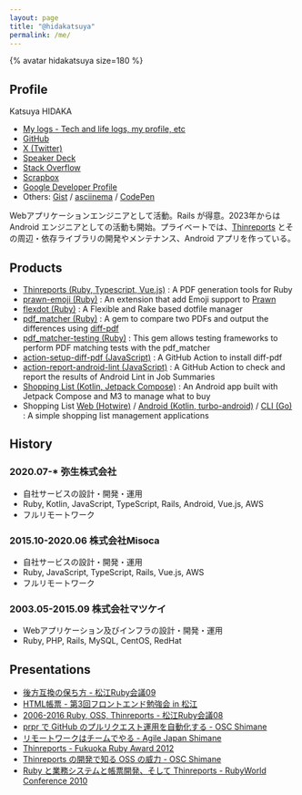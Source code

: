 ```yaml
---
layout: page
title: "@hidakatsuya"
permalink: /me/
---
```


{% avatar hidakatsuya size=180 %}

## Profile

Katsuya HIDAKA

- [My logs - Tech and life logs, my profile, etc](/)
- [GitHub](https://github.com/hidakatsuya)
- [X (Twitter)](https://twitter.com/hidakatsuya)
- [Speaker Deck](https://speakerdeck.com/hidakatsuya)
- [Stack Overflow](https://stackoverflow.com/users/1160252/hidakatsuya)
- [Scrapbox](https://scrapbox.io/hidakatsuya/)
- [Google Developer Profile](https://developers.google.com/profile/u/hidakatsuya)
- Others: [Gist](https://gist.github.com/hidakatsuya) / [asciinema](https://asciinema.org/~hidakatsuya) / [CodePen](https://codepen.io/hidakatsuya)

Webアプリケーションエンジニアとして活動。Rails が得意。2023年からは Android エンジニアとしての活動も開始。プライベートでは、[Thinreports](https://github.com/thinreports) とその周辺・依存ライブラリの開発やメンテナンス、Android アプリを作っている。

## Products

- [Thinreports (Ruby, Typescript, Vue.js)](https://github.com/thinreports/thinreports) : A PDF generation tools for Ruby
- [prawn-emoji (Ruby)](https://github.com/hidakatsuya/prawn-emoji) : An extension that add Emoji support to [Prawn](https://github.com/prawnpdf/prawn)
- [flexdot (Ruby)](https://github.com/hidakatsuya/flexdot) : A Flexible and Rake based dotfile manager
- [pdf_matcher (Ruby)](https://github.com/hidakatsuya/pdf_matcher) : A gem to compare two PDFs and output the differences using [diff-pdf](https://github.com/vslavik/diff-pdf)
- [pdf_matcher-testing (Ruby)](https://github.com/hidakatsuya/pdf_matcher-testing) : This gem allows testing frameworks to perform PDF matching tests with the pdf_matcher
- [action-setup-diff-pdf (JavaScript)](https://github.com/hidakatsuya/action-setup-diff-pdf) : A GitHub Action to install diff-pdf
- [action-report-android-lint (JavaScript)](https://github.com/hidakatsuya/action-report-android-lint) : A GitHub Action to check and report the results of Android Lint in Job Summaries
- [Shopping List (Kotlin, Jetpack Compose)](https://github.com/hidakatsuya/ShoppingList) : An Android app built with Jetpack Compose and M3 to manage what to buy
- Shopping List [Web (Hotwire)](https://github.com/hidakatsuya/shopping_list) / [Android (Kotlin, turbo-android)](https://github.com/hidakatsuya/shopping_list-android) / [CLI (Go)](https://github.com/hidakatsuya/shopping_list-cli) : A simple shopping list management applications

## History

### 2020.07-* 弥生株式会社

- 自社サービスの設計・開発・運用
- Ruby, Kotlin, JavaScript, TypeScript, Rails, Android, Vue.js, AWS
- フルリモートワーク

### 2015.10-2020.06 株式会社Misoca

- 自社サービスの設計・開発・運用
- Ruby, JavaScript, TypeScript, Rails, Vue.js, AWS
- フルリモートワーク

### 2003.05-2015.09 株式会社マツケイ

- Webアプリケーション及びインフラの設計・開発・運用
- Ruby, PHP, Rails, MySQL, CentOS, RedHat

## Presentations

- [後方互換の保ち方 - 松江Ruby会議09](https://speakerdeck.com/hidakatsuya/how-to-maintain-compatibility)
- [HTML帳票 - 第3回フロントエンド勉強会 in 松江](https://speakerdeck.com/hidakatsuya/frontend-study-group-in-sannin-3rd)
- [2006-2016 Ruby, OSS, Thinreports - 松江Ruby会議08](https://speakerdeck.com/hidakatsuya/matsue-rubykaigi08-lt)
- [prpr で GitHub のプルリクエスト運用を自動化する - OSC Shimane](https://speakerdeck.com/hidakatsuya/introduction-of-prpr)
- [リモートワークはチームでやる - Agile Japan Shimane](https://speakerdeck.com/hidakatsuya/agilejapan2016-shimane-session2-2)
- [Thinreports - Fukuoka Ruby Award 2012](https://www.slideshare.net/thinreports/fukuoka-ruby-award-2012)
- [Thinreports の開発で知る OSS の威力 - OSC Shimane](https://www.slideshare.net/thinreports/thinreports-osc2011shimane)
- [Ruby と業務システムと帳票開発、そして Thinreports - RubyWorld Conference 2010](https://www.slideshare.net/thinreports/rubythinreports-6798564)
